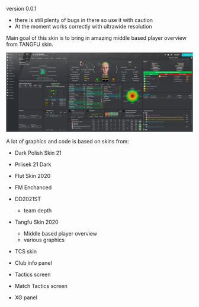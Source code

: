 version 0.0.1
- there is still plenty of bugs in there so use it with caution
- At the moment works correctly with ultrawide resolution

Main goal of this skin is to bring in amazing middle based player overview from TANGFU skin.

![alt text](player-overview.jpg)

A lot of graphics and code is based on skins from:
- Dark Polish Skin 21
- Priisek 21 Dark
- Flut Skin 2020
- FM Enchanced

- DD2021ST
  - team depth

- Tangfu Skin 2020
  - Middle based player overview
  - various graphics

- TCS skin
 - Club info panel
 - Tactics screen
 - Match Tactics screen
 - XG panel
